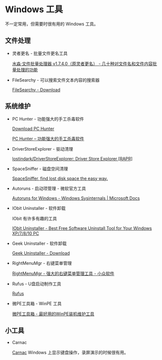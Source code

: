 # Windows 工具

不一定常用，但需要时很有用的 Windows 工具。

## 文件处理

* 灵者更名 - 批量文件更名工具
  
    [水淼·文件批量处理器 v1.7.4.0（原灵者更名） - 几十种对文件名和文件内容批量处理的功能](https://www.shuimiao.net/FileBat/ )

* FileSearchy - 可以搜索文件文本内容的搜索器

    [FileSearchy - Download](https://filesearchy.en.lo4d.com/windows )

## 系统维护

* PC Hunter - 功能强大的手工杀毒软件

    [Download PC Hunter](https://www.bleepingcomputer.com/download/pc-hunter/ )

    [PC Hunter – 功能强大的手工杀毒软件](https://www.betaflare.com/1392.html )

* DriverStoreExplorer - 驱动清理
  
    [lostindark/DriverStoreExplorer: Driver Store Explorer [RAPR]](https://github.com/lostindark/DriverStoreExplorer )

* SpaceSniffer - 磁盘空间清理

    [SpaceSniffer, find lost disk space the easy way.](http://www.uderzo.it/main_products/space_sniffer/ )

* Autoruns - 启动项管理 - 微软官方工具

    [Autoruns for Windows - Windows Sysinternals | Microsoft Docs](https://docs.microsoft.com/en-us/sysinternals/downloads/autoruns )

* IObit Uninstaller - 软件卸载

    IObit 有许多有趣的工具

    [IObit Uninstaller - Best Free Software Uninstall Tool for Your Windows XP/7/8/10 PC](https://www.iobit.com/ko/advanceduninstaller.php )

* Geek Uninstaller - 软件卸载

    [Geek Uninstaller - Download](https://geekuninstaller.com/download )

* RightMenuMgr - 右键菜单管理

    [RightMenuMgr - 强大的右键菜单管理工具 - 小众软件](https://www.appinn.com/rightmenumgr/ )

* Rufus - U盘启动制作工具

    [Rufus](https://rufus.ie/ )

* 微PE工具箱 - WinPE 工具

    [微PE工具箱 - 最好用的WinPE装机维护工具](http://www.wepe.com.cn/ )

## 小工具

* Carnac

    [Carnac](http://code52.org/carnac/ )
    Windows 上显示键盘操作，录屏演示的时候很有用。
